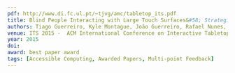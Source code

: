 ```yaml
---
pdf: http://www.di.fc.ul.pt/~tjvg/amc/tabletop_its.pdf
title: Blind People Interacting with Large Touch Surfaces&#58; Strategies for One-handed and Two-handed Exploration
authors: Tiago Guerreiro, Kyle Montague, João Guerreiro, Rafael Nunes, Hugo Nicolau, Daniel Gonçalves
venue: ITS 2015 -  ACM International Conference on Interactive Tabletops and Surfaces, Madeira, Portugal, Novembro, 2015
year: 2015
doi: 
award: best paper award
tags: [Accessible Computing, Awarded Papers, Multi-point Feedback]
---
```


